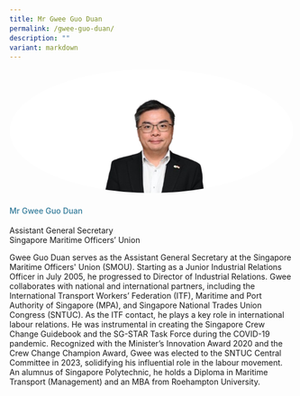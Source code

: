 ```yaml
---
title: Mr Gwee Guo Duan
permalink: /gwee-guo-duan/
description: ""
variant: markdown
---
```

<div class="row">
<div class="col is-3">
<img src="/images/Speakers/2024/Speaker_-_Mr._Gwee_Guo_Duan.png" alt="Mr Gwee Guo Duan" class="image-adjust">
</div>
<div class="col is-9 speaker-details">
<h4>Mr           Gwee Guo Duan </h4>
<p>          Assistant General Secretary <br>          Singapore Maritime Officers’ Union <br>
</p>
<p>          Gwee Guo Duan serves as the Assistant General Secretary at the Singapore Maritime Officers' Union (SMOU). Starting as a Junior Industrial Relations Officer in July 2005, he progressed to Director of Industrial Relations. Gwee collaborates with national and international partners, including the International Transport Workers’ Federation (ITF), Maritime and Port Authority of Singapore (MPA), and Singapore National Trades Union Congress (SNTUC). As the ITF contact, he plays a key role in international labour relations. He was instrumental in creating the Singapore Crew Change Guidebook and the SG-STAR Task Force during the COVID-19 pandemic. Recognized with the Minister’s Innovation Award 2020 and the Crew Change Champion Award, Gwee was elected to the SNTUC Central Committee in 2023, solidifying his influential role in the labour movement. An alumnus of Singapore Polytechnic, he holds a Diploma in Maritime Transport (Management) and an MBA from Roehampton University.</p>
</div>
</div>
		
		
		
		
		
<style type="text/css"> 
	  .image-adjust{
		object-fit: cover;
		height: 220px;
		width: 100%;
		border-radius:50%;
		object-position: top center;
	}
    .is-left{
      text-align: left;
    }
    h4{
      font-weight: 500; 
      color: #337B9A !important;
    }
     .speaker-details p { text-align: justified; }
  </style>
